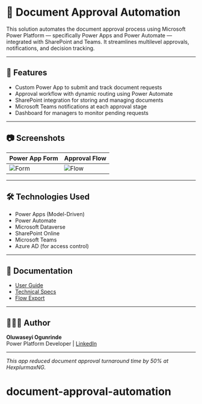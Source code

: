 # 📝 Document Approval Automation

This solution automates the document approval process using Microsoft Power Platform — specifically Power Apps and Power Automate — integrated with SharePoint and Teams. It streamlines multilevel approvals, notifications, and decision tracking.

---

## 🚀 Features

- Custom Power App to submit and track document requests
- Approval workflow with dynamic routing using Power Automate
- SharePoint integration for storing and managing documents
- Microsoft Teams notifications at each approval stage
- Dashboard for managers to monitor pending requests

---

## 📷 Screenshots

| Power App Form | Approval Flow |
|----------------|---------------|
| ![Form](app-screenshots/screen1.png) | ![Flow](app-screenshots/screen2.png) |

---

## 🛠️ Technologies Used

- Power Apps (Model-Driven)
- Power Automate
- Microsoft Dataverse
- SharePoint Online
- Microsoft Teams
- Azure AD (for access control)

---

## 📄 Documentation

- [User Guide](documentation/user-guide.pdf)
- [Technical Specs](documentation/technical-specs.docx)
- [Flow Export](flows/approval-flow.json)

---

## 👨🏽‍💻 Author

**Oluwaseyi Ogunrinde**  
Power Platform Developer | [LinkedIn](https://www.linkedin.com/in/oluwaseyiogunrinde)

---

_This app reduced document approval turnaround time by 50% at HexplurmaxNG._
# document-approval-automation
